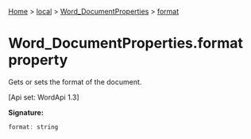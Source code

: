 [Home](./index) &gt; [local](local.md) &gt; [Word\_DocumentProperties](local.word_documentproperties.md) &gt; [format](local.word_documentproperties.format.md)

# Word\_DocumentProperties.format property

Gets or sets the format of the document. 

 \[Api set: WordApi 1.3\]

**Signature:**
```javascript
format: string
```
